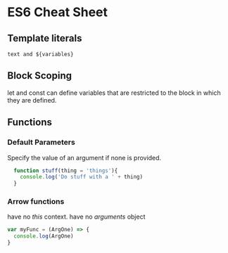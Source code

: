 # ES6 Cheat Sheet

## Template literals
`text and ${variables}`

## Block Scoping
let and const can define variables that are restricted to the block in which they are defined.

## Functions
### Default Parameters
Specify the value of an argument if none is provided.
```javascript
  function stuff(thing = 'things'){
    console.log('Do stuff with a ' + thing)
  }
```

### Arrow functions
have no *this* context. have no *arguments* object
```javascript
var myFunc = (ArgOne) => {
  console.log(ArgOne)
}
```
